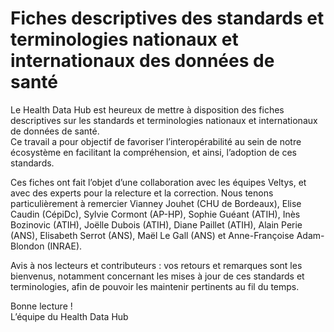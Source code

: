# Fiches descriptives des standards et terminologies nationaux et internationaux des données de santé 
<!-- SPDX-License-Identifier: MPL-2.0 -->

Le Health Data Hub est heureux de mettre à disposition des fiches descriptives sur les standards et terminologies nationaux et internationaux de données de santé.  
Ce travail a pour objectif de favoriser l’interopérabilité au sein de notre écosystème en facilitant la compréhension, et ainsi, l’adoption de ces standards.   

Ces fiches ont fait l’objet d’une collaboration avec les équipes Veltys, et avec des experts pour la relecture et la correction. Nous tenons particulièrement à remercier Vianney Jouhet (CHU de Bordeaux), Elise Caudin (CépiDc), Sylvie Cormont (AP-HP), Sophie Guéant (ATIH), Inès Bozinovic (ATIH), Joëlle Dubois (ATIH), Diane Paillet (ATIH), Alain Perie (ANS), Elisabeth Serrot (ANS), Maël Le Gall (ANS) et Anne-Françoise Adam-Blondon (INRAE).  

Avis à nos lecteurs et contributeurs : vos retours et remarques sont les bienvenus, notamment concernant les mises à jour de ces standards et terminologies, afin de pouvoir les maintenir pertinents au fil du temps.  

Bonne lecture !  
L’équipe du Health Data Hub